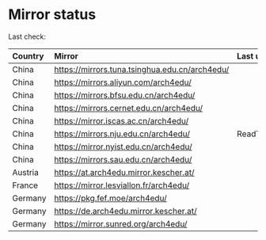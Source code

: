 <script src="./time.js"></script>
# Mirror status
Last check: <script type="text/javascript">localize(1702073837.059937);</script>

|Country|Mirror|Last update|
|:------|:-----|:----------|
|China|https://mirrors.tuna.tsinghua.edu.cn/arch4edu/|<script type="text/javascript">localize(1702060576);</script>|
|China|https://mirrors.aliyun.com/arch4edu/|<script type="text/javascript">localize(1702060576);</script>|
|China|https://mirrors.bfsu.edu.cn/arch4edu/|<script type="text/javascript">localize(1702017267);</script>|
|China|https://mirrors.cernet.edu.cn/arch4edu/|<script type="text/javascript">localize(1702017267);</script>|
|China|https://mirror.iscas.ac.cn/arch4edu/|<script type="text/javascript">localize(1702017267);</script>|
|China|https://mirrors.nju.edu.cn/arch4edu/|ReadTimeout|
|China|https://mirror.nyist.edu.cn/arch4edu/|<script type="text/javascript">localize(1702060576);</script>|
|China|https://mirrors.sau.edu.cn/arch4edu/|<script type="text/javascript">localize(1702060576);</script>|
|Austria|https://at.arch4edu.mirror.kescher.at/|<script type="text/javascript">localize(1702060576);</script>|
|France|https://mirror.lesviallon.fr/arch4edu/|<script type="text/javascript">localize(1702017267);</script>|
|Germany|https://pkg.fef.moe/arch4edu/|<script type="text/javascript">localize(1702060576);</script>|
|Germany|https://de.arch4edu.mirror.kescher.at/|<script type="text/javascript">localize(1702060576);</script>|
|Germany|https://mirror.sunred.org/arch4edu/|<script type="text/javascript">localize(1702060576);</script>|

<script src="./tablefilter/tablefilter.js"></script>
<script src="./table.js"></script>